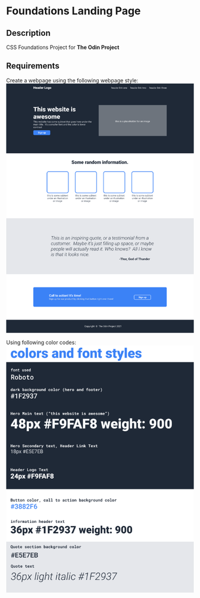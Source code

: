 # Foundations Landing Page

## Description

CSS Foundations Project for **The Odin Project**

## Requirements

Create a webpage using the following webpage style:
![desired outcome](./images/desiredOutcome.png)

Using following color codes:
![colors&fonts](./images/colors&fonts.png)
